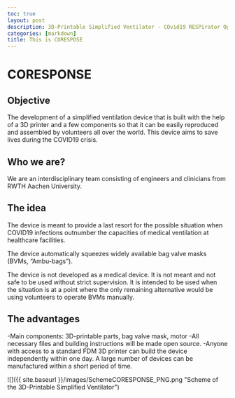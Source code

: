 ```yaml
---
toc: true
layout: post
description: 3D-Printable Simplified Ventilator - COvid19 RESPirator OpeN SourcE
categories: [markdown]
title: This is CORESPOSE
---
```

# CORESPONSE

## Objective

The development of a simplified ventilation device that is built with the help of a 3D printer and a few components so that it can be easily reproduced and assembled by volunteers all over the world. This device aims to save lives during the COVID19 crisis.

## Who we are?

We are an interdisciplinary team consisting of engineers and clinicians from RWTH Aachen University.

## The idea

The device is meant to provide a last resort for the possible situation when COVID19 infections outnumber the capacities of medical ventilation at healthcare facilities.

The device automatically squeezes widely available bag valve masks (BVMs, “Ambu-bags”).

The device is not developed as a medical device. It is not meant and not safe to be used without strict supervision. It is intended to be used when the situation is at a point where the only remaining alternative would be using volunteers to operate BVMs manually.


## The advantages

-Main components: 3D-printable parts, bag valve mask, motor
-All necessary files and building instructions will be made open source. 
-Anyone with access to a standard FDM 3D printer can build the device independently within one day. A large number of devices can be manufactured within a short period of time.



![]({{ site.baseurl }}/images/SchemeCORESPONSE_PNG.png "Scheme of the 3D-Printable Simplified Ventilator")
